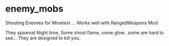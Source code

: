 # enemy_mobs
Shooting Enemies for Minetest ... Works well with RangedWeapons Mod

They spawnat Night time, Some shoot flame, some glow.. some are hard to see... They are designed to kill you.
